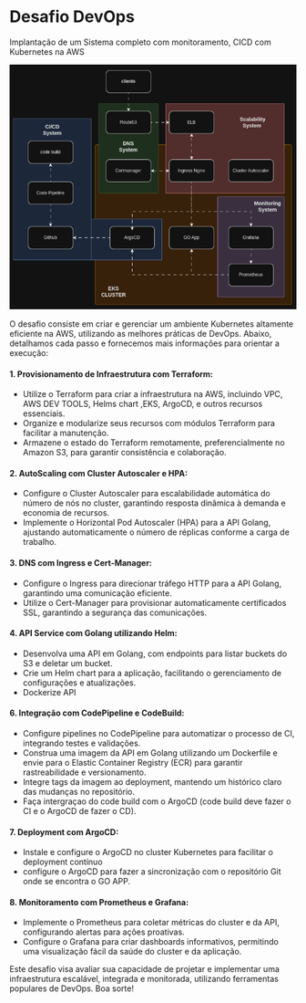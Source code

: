 # Desafio DevOps
 Implantação de um Sistema completo com monitoramento, CICD com Kubernetes na AWS

![](https://github.com/AlphaEzops/kubernetes-challenge/blob/main/docs/system-workflow.gif)

O desafio consiste em criar e gerenciar um ambiente Kubernetes altamente eficiente na AWS, utilizando as melhores práticas de DevOps. Abaixo, detalhamos cada passo e fornecemos mais informações para orientar a execução:

#### 1. Provisionamento de Infraestrutura com Terraform:
- Utilize o Terraform para criar a infraestrutura na AWS, incluindo VPC, AWS DEV TOOLS, Helms chart ,EKS, ArgoCD, e outros recursos essenciais.
- Organize e modularize seus recursos com módulos Terraform para facilitar a manutenção.
- Armazene o estado do Terraform remotamente, preferencialmente no Amazon S3, para garantir consistência e colaboração.

#### 2. AutoScaling com Cluster Autoscaler e HPA:
- Configure o Cluster Autoscaler para escalabilidade automática do número de nós no cluster, garantindo resposta dinâmica à demanda e economia de recursos.
- Implemente o Horizontal Pod Autoscaler (HPA) para a API Golang, ajustando automaticamente o número de réplicas conforme a carga de trabalho.

#### 3. DNS com Ingress e Cert-Manager:
- Configure o Ingress para direcionar tráfego HTTP para a API Golang, garantindo uma comunicação eficiente.
- Utilize o Cert-Manager para provisionar automaticamente certificados SSL, garantindo a segurança das comunicações.

#### 4. API Service com Golang utilizando Helm:
- Desenvolva uma API em Golang, com endpoints para listar buckets do S3 e deletar um bucket.
- Crie um Helm chart para a aplicação, facilitando o gerenciamento de configurações e atualizações.
- Dockerize API

#### 6. Integração com CodePipeline e CodeBuild:
- Configure pipelines no CodePipeline para automatizar o processo de CI, integrando testes e validações.
- Construa uma imagem da API em Golang utilizando um Dockerfile e envie para o Elastic Container Registry (ECR) para garantir rastreabilidade e versionamento.
- Integre tags da imagem ao deployment, mantendo um histórico claro das mudanças no repositório.
- Faça intergraçao do code build com o ArgoCD (code build deve fazer o CI e o ArgoCD de fazer o CD).

#### 7. Deployment com ArgoCD:
- Instale e configure o ArgoCD no cluster Kubernetes para facilitar o deployment contínuo
- configure o ArgoCD para fazer a sincronização com o repositório Git onde se encontra o GO APP.

#### 8. Monitoramento com Prometheus e Grafana:
- Implemente o Prometheus para coletar métricas do cluster e da API, configurando alertas para ações proativas.
- Configure o Grafana para criar dashboards informativos, permitindo uma visualização fácil da saúde do cluster e da aplicação.

Este desafio visa avaliar sua capacidade de projetar e implementar uma infraestrutura escalável, integrada e monitorada, utilizando ferramentas populares de DevOps. Boa sorte!
